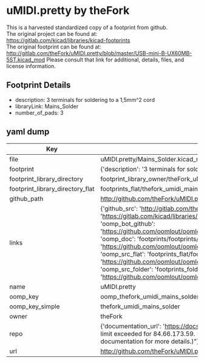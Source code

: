 # uMIDI.pretty by theFork  
This is a harvested standardized copy of a footprint from github.  
The original project can be found at:  
https://gitlab.com/kicad/libraries/kicad-footprints  
The original footprint can be found at:
http://gitlab.com/theFork/uMIDI.pretty/blob/master/USB-mini-B-UX60MB-5ST.kicad_mod
Please consult that link for additional, details, files, and license information.  
## Footprint Details
* description: 3 terminals for soldering to a 1,5mm^2 cord  
* libraryLink: Mains_Solder  
* number_of_pads: 3  
## yaml dump  
| Key | Value |  
| --- | --- |  
| file | uMIDI.pretty/Mains_Solder.kicad_mod |  
| footprint | {'description': '3 terminals for soldering to a 1,5mm^2 cord', 'libraryLink': 'Mains_Solder', 'number_of_pads': 3} |  
| footprint_library_directory | footprint_library_owner/theFork_uMIDI.pretty |  
| footprint_library_directory_flat | footprints_flat/thefork_umidi_mains_solder/working |  
| github_path | http://github.com/theFork/uMIDI.pretty/blob/master/Mains_Solder.kicad_mod |  
| links | {'github_src': 'http://gitlab.com/theFork/uMIDI.pretty/blob/master/USB-mini-B-UX60MB-5ST.kicad_mod', 'github_src_repo': 'https://gitlab.com/kicad/libraries/kicad-footprints', 'oomp_bot': 'footprints/thefork_umidi_mains_solder/working', 'oomp_bot_github': 'https://github.com/oomlout/oomlout_oomp_footprint_bot/tree/main/footprints/thefork_umidi_mains_solder/working', 'oomp_doc': 'footprints/footprints/theFork/uMIDI/Mains_Solder/working/', 'oomp_doc_github': 'https://github.com/oomlout/oomlout_oomp_footprint_doc/tree/main/footprints/footprints/theFork/uMIDI/Mains_Solder/working', 'oomp_src_flat': 'footprints_flat/footprints_flat/thefork_umidi_mains_solder/working', 'oomp_src_flat_github': 'https://github.com/oomlout/oomlout_oomp_footprint_src/tree/main/footprints_flat/thefork_umidi_mains_solder/working', 'oomp_src_folder': 'footprints_folder/footprints_folder/theFork/uMIDI/Mains_Solder/working', 'oomp_src_folder_github': 'https://github.com/oomlout/oomlout_oomp_footprint_src/tree/main/footprints_folder/theFork/uMIDI/Mains_Solder/working'} |  
| name | uMIDI.pretty |  
| oomp_key | oomp_thefork_umidi_mains_solder |  
| oomp_key_simple | thefork_umidi_mains_solder |  
| owner | theFork |  
| repo | {'documentation_url': 'https://docs.github.com/rest/overview/resources-in-the-rest-api#rate-limiting', 'message': "API rate limit exceeded for 84.66.173.59. (But here's the good news: Authenticated requests get a higher rate limit. Check out the documentation for more details.)"} |  
| url | http://github.com/theFork/uMIDI.pretty |  

